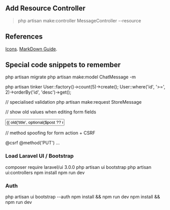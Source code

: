 ## Add Resource Controller 
> php artisan make:controller MessageController --resource

## References
[Icons](https://icons8.com/icon/set/messaging/plasticine).
[MarkDown Guide](https://www.markdownguide.org/basic-syntax).

## Special code snippets to remember
php artisan migrate
php artisan make:model ChatMessage -m

php artisan tinker
User::factory()->count(5)->create();
User::where('id', '>=', 2)->orderBy('id', 'desc')->get();

// specialised validation
php artisan make:request StoreMessage

// show old values when editing form fields
<div><input type="text" name="title" value="{{ old('title', optional($post ?? null)->title) }}"></div>

// method spoofing for form action + CSRF
    <form action="{{ route('messages.update', ['message' => $message->id]) }}" method="POST">
        @csrf
        @method('PUT')
        ...
    </form>

### Load Laravel UI / Bootstrap
composer require laravel/ui 3.0.0
php artisan ui bootstrap
php artisan ui:controllers
npm install
npm run dev

### Auth
php artisan ui bootstrap --auth
npm install && npm run dev
npm install && npm run dev
